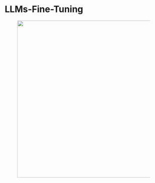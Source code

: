 # LLMs-Fine-Tuning


<figure>
        <img src="https://miro.medium.com/v2/resize:fit:1025/1*6eW04x-l4ewcHfHQZOX5gw.png" style='width:800px;height:500px;'>
        <figcaption>
